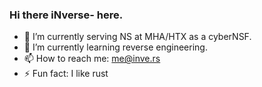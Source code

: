 ### Hi there iNverse- here.

[]()
- 🔭 I’m currently serving NS at MHA/HTX as a cyberNSF.
- 🌱 I’m currently learning reverse engineering.
- 📫 How to reach me: me@inve.rs
- ⚡ Fun fact: I like rust
